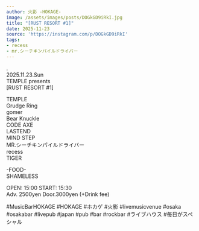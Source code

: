 ```yaml
---
author: 火影 -HOKAGE-
image: /assets/images/posts/DOGkGD9iRkI.jpg
title: "[RUST RESORT #1]"
date: 2025-11-23
source: 'https://instagram.com/p/DOGkGD9iRkI'
tags:
- recess
- mr.シーチキンパイルドライバー
---
```

.<br>
2025.11.23.Sun<br>
TEMPLE presents<br>
[RUST RESORT #1]

TEMPLE<br>
Grudge Ring<br>
gomer<br>
Bear Knuckle<br>
CODE AXE<br>
LASTEND<br>
MIND STEP<br>
MR.シーチキンパイルドライバー<br>
recess<br>
TIGER

-FOOD-<br>
SHAMELESS

OPEN: 15:00 START: 15:30<br>
Adv. 2500yen Door.3000yen (+Drink fee)

#MusicBarHOKAGE #HOKAGE #ホカゲ #火影 #livemusicvenue #osaka #osakabar #livepub #japan #pub #bar #rockbar #ライブハウス #毎日がスペシャル